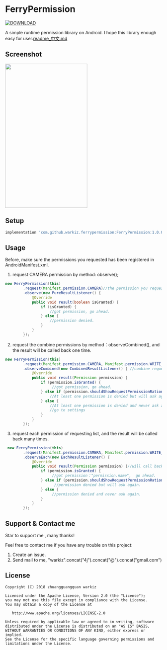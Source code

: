 # FerryPermission

[![DOWNLOAD](https://api.bintray.com/packages/warkiz/maven/ferrypermission/images/download.svg)](https://bintray.com/warkiz/maven/ferrypermission/_latestVersion)

A simple runtime permission library on Android. I hope this library enough easy for user.[readme_中文.md](https://github.com/warkiz/FerryPermission/blob/master/README_en.md)

## Screenshot

<img src="https://github.com/warkiz/FerryPermission/blob/master/gif/demo.gif?raw=true" width = "264" height = "464"/>

## Setup

```gradle
implementation 'com.github.warkiz.ferrypermission:FerryPermission:1.0.0'
```

## Usage

Before, make sure the permissions you requested has been registered in AndroidManifest.xml.

1. request CAMERA permission by method: observe();

```Java
new FerryPermission(this)
        .request(Manifest.permission.CAMERA)//the permission you requested
        .observe(new PureResultListener() {
            @Override
            public void result(boolean isGranted) {
                if (isGranted) {
                    //got permission, go ahead.
                } else {
                    //permission denied.
                }
            }
        });
```

2. request the combine permissions by method：observeCombined(), and the result will be called back one time.

```Java
new FerryPermission(this)
        .request(Manifest.permission.CAMERA, Manifest.permission.WRITE_EXTERNAL_STORAGE)
        .observeCombined(new CombinedResultListener() { //combine request，callback one time.
            @Override
            public void result(Permission permission) {
                if (permission.isGranted) {
                     //got permission, go ahead.
                } else if (permission.shouldShowRequestPermissionRationale) {
                    //At least one permission is denied but will ask again.
                } else {
                    //At least one permission is denied and never ask again.
                    //go to settings
                }
            }
        });
```

3. request each permission of requesting list, and the result will be called back many times.

```Java
 new FerryPermission(this)
        .request(Manifest.permission.CAMERA, Manifest.permission.WRITE_EXTERNAL_STORAGE)
        .observeEach(new EachResultListener() {
            @Override
            public void result(Permission permission) {//will call back 2 times.
                if (permission.isGranted) {
                     //got permission："permission.name",  go ahead.
                } else if (permission.shouldShowRequestPermissionRationale) {
                      //permission denied but will ask again.
                } else {
                     //permission denied and never ask again.
                }
            }
        });
```

## Support & Contact me

Star to support me , many thanks!

Feel free to contact me if you have any trouble on this project:
1. Create an issue.
2. Send mail to me, "warkiz".concat("4j").concat("@").concat("gmail.com")

## License

	Copyright (C) 2018 zhuangguangquan warkiz

	Licensed under the Apache License, Version 2.0 (the "License");
	you may not use this file except in compliance with the License.
	You may obtain a copy of the License at

	   http://www.apache.org/licenses/LICENSE-2.0

	Unless required by applicable law or agreed to in writing, software
	distributed under the License is distributed on an "AS IS" BASIS,
	WITHOUT WARRANTIES OR CONDITIONS OF ANY KIND, either express or implied.
	See the License for the specific language governing permissions and
	limitations under the License.

